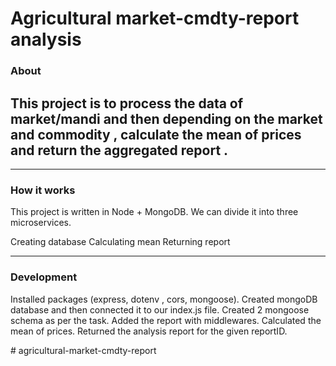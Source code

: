 <!--Title-->
# Agricultural market-cmdty-report analysis

<!--Headings-->
### About

This project is to process the data of market/mandi and then depending on the market and commodity , calculate the mean of prices and return the aggregated report .
---
<!--Headings-->

--- 
### How it works

This project is written in Node + MongoDB. We can divide it into three microservices.

<!-- OL -->
Creating database
Calculating mean
Returning report


<!--Headings-->
---
### Development

<!-- UL -->
Installed packages (express, dotenv , cors, mongoose).
Created mongoDB database and then connected it to our index.js file.
Created 2 mongoose schema as per the task.
Added the report with middlewares.
Calculated the mean of prices.
Returned the analysis report for the given reportID.



#   a g r i c u l t u r a l - m a r k e t - c m d t y - r e p o r t 
 
 